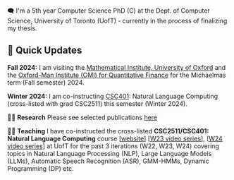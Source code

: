 :left_speech_bubble: I'm a 5th year Computer Science PhD (C) at the Dept. of Computer Science, University of Toronto (UofT) - currently in the process of finalizing my thesis. 

## 👋 Quick Updates 

**Fall 2024:** I am visiting the [Mathematical Institute, University of Oxford](https://www.maths.ox.ac.uk/) and the [Oxford-Man Institute (OMI) for Quantitative Finance](https://oxford-man.ox.ac.uk/) for the Michaelmas term (Fall semester) 2024.

**Winter 2024:** I am co-instructing [CSC401](http://www.cs.toronto.edu/~raeidsaqur/csc401): Natural Language Computing (cross-listed with grad CSC2511) this semester (Winter 2024).

🧑‍💻 **Research** Please see selected publications [here](https://www.cs.toronto.edu/~raeidsaqur/#research)

👨‍🏫 **Teaching** I have co-instructed the cross-listed **CSC2511/CSC401: Natural Language Computing** course [[website](https://www.cs.toronto.edu/~raeidsaqur/csc401/)] 
[[W23 video series](https://www.youtube.com/playlist?list=PLEXdjTIXzha0joFE8iewX6CMzAUdneKMu)], [[W24 video series](https://youtube.com/playlist?list=PLEXdjTIXzha3eS4Mnphir5PyKPehcZm0H&si=RMpXixApofsx30vz)]
at UofT for the past 3 iterations (W22, W23, W24) covering topics in Natural Language Processing (NLP), Large Language Models (LLMs), Automatic Speech Recognition (ASR), GMM-HMMs, Dynamic Programming (DP) etc. 


